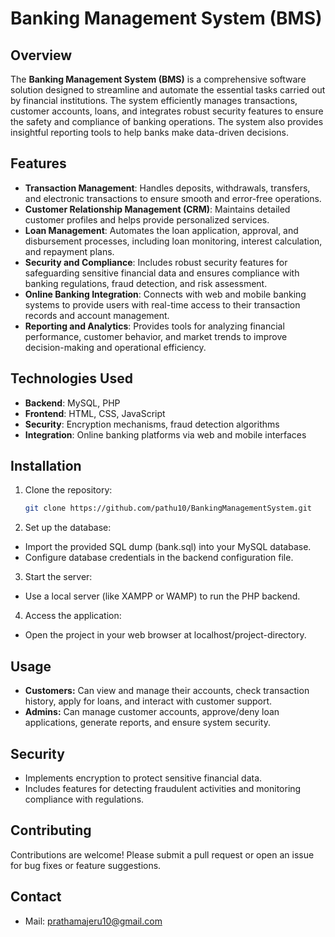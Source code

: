 # Banking Management System (BMS)

## Overview
The **Banking Management System (BMS)** is a comprehensive software solution designed to streamline and automate the essential tasks carried out by financial institutions. The system efficiently manages transactions, customer accounts, loans, and integrates robust security features to ensure the safety and compliance of banking operations. The system also provides insightful reporting tools to help banks make data-driven decisions.

## Features
- **Transaction Management**: Handles deposits, withdrawals, transfers, and electronic transactions to ensure smooth and error-free operations.
- **Customer Relationship Management (CRM)**: Maintains detailed customer profiles and helps provide personalized services.
- **Loan Management**: Automates the loan application, approval, and disbursement processes, including loan monitoring, interest calculation, and repayment plans.
- **Security and Compliance**: Includes robust security features for safeguarding sensitive financial data and ensures compliance with banking regulations, fraud detection, and risk assessment.
- **Online Banking Integration**: Connects with web and mobile banking systems to provide users with real-time access to their transaction records and account management.
- **Reporting and Analytics**: Provides tools for analyzing financial performance, customer behavior, and market trends to improve decision-making and operational efficiency.

## Technologies Used
- **Backend**: MySQL, PHP
- **Frontend**: HTML, CSS, JavaScript
- **Security**: Encryption mechanisms, fraud detection algorithms
- **Integration**: Online banking platforms via web and mobile interfaces

## Installation
1. Clone the repository:
   ```bash
   git clone https://github.com/pathu10/BankingManagementSystem.git
2. Set up the database:
- Import the provided SQL dump (bank.sql) into your MySQL database.
- Configure database credentials in the backend configuration file.
3. Start the server:
- Use a local server (like XAMPP or WAMP) to run the PHP backend.
4. Access the application:
- Open the project in your web browser at localhost/project-directory.

## Usage
- **Customers:** Can view and manage their accounts, check transaction history, apply for loans, and interact with customer support.
- **Admins:** Can manage customer accounts, approve/deny loan applications, generate reports, and ensure system security.

## Security
- Implements encryption to protect sensitive financial data.
- Includes features for detecting fraudulent activities and monitoring compliance with regulations.
  
## Contributing
Contributions are welcome! Please submit a pull request or open an issue for bug fixes or feature suggestions.

## Contact
- Mail: [prathamajeru10@gmail.com](mailto:prathamajeru10@gmail.com)

